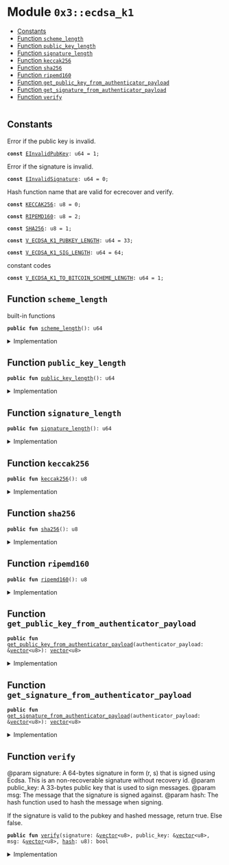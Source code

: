 
<a name="0x3_ecdsa_k1"></a>

# Module `0x3::ecdsa_k1`



-  [Constants](#@Constants_0)
-  [Function `scheme_length`](#0x3_ecdsa_k1_scheme_length)
-  [Function `public_key_length`](#0x3_ecdsa_k1_public_key_length)
-  [Function `signature_length`](#0x3_ecdsa_k1_signature_length)
-  [Function `keccak256`](#0x3_ecdsa_k1_keccak256)
-  [Function `sha256`](#0x3_ecdsa_k1_sha256)
-  [Function `ripemd160`](#0x3_ecdsa_k1_ripemd160)
-  [Function `get_public_key_from_authenticator_payload`](#0x3_ecdsa_k1_get_public_key_from_authenticator_payload)
-  [Function `get_signature_from_authenticator_payload`](#0x3_ecdsa_k1_get_signature_from_authenticator_payload)
-  [Function `verify`](#0x3_ecdsa_k1_verify)


<pre><code></code></pre>



<a name="@Constants_0"></a>

## Constants


<a name="0x3_ecdsa_k1_EInvalidPubKey"></a>

Error if the public key is invalid.


<pre><code><b>const</b> <a href="ecdsa_k1.md#0x3_ecdsa_k1_EInvalidPubKey">EInvalidPubKey</a>: u64 = 1;
</code></pre>



<a name="0x3_ecdsa_k1_EInvalidSignature"></a>

Error if the signature is invalid.


<pre><code><b>const</b> <a href="ecdsa_k1.md#0x3_ecdsa_k1_EInvalidSignature">EInvalidSignature</a>: u64 = 0;
</code></pre>



<a name="0x3_ecdsa_k1_KECCAK256"></a>

Hash function name that are valid for ecrecover and verify.


<pre><code><b>const</b> <a href="ecdsa_k1.md#0x3_ecdsa_k1_KECCAK256">KECCAK256</a>: u8 = 0;
</code></pre>



<a name="0x3_ecdsa_k1_RIPEMD160"></a>



<pre><code><b>const</b> <a href="ecdsa_k1.md#0x3_ecdsa_k1_RIPEMD160">RIPEMD160</a>: u8 = 2;
</code></pre>



<a name="0x3_ecdsa_k1_SHA256"></a>



<pre><code><b>const</b> <a href="ecdsa_k1.md#0x3_ecdsa_k1_SHA256">SHA256</a>: u8 = 1;
</code></pre>



<a name="0x3_ecdsa_k1_V_ECDSA_K1_PUBKEY_LENGTH"></a>



<pre><code><b>const</b> <a href="ecdsa_k1.md#0x3_ecdsa_k1_V_ECDSA_K1_PUBKEY_LENGTH">V_ECDSA_K1_PUBKEY_LENGTH</a>: u64 = 33;
</code></pre>



<a name="0x3_ecdsa_k1_V_ECDSA_K1_SIG_LENGTH"></a>



<pre><code><b>const</b> <a href="ecdsa_k1.md#0x3_ecdsa_k1_V_ECDSA_K1_SIG_LENGTH">V_ECDSA_K1_SIG_LENGTH</a>: u64 = 64;
</code></pre>



<a name="0x3_ecdsa_k1_V_ECDSA_K1_TO_BITCOIN_SCHEME_LENGTH"></a>

constant codes


<pre><code><b>const</b> <a href="ecdsa_k1.md#0x3_ecdsa_k1_V_ECDSA_K1_TO_BITCOIN_SCHEME_LENGTH">V_ECDSA_K1_TO_BITCOIN_SCHEME_LENGTH</a>: u64 = 1;
</code></pre>



<a name="0x3_ecdsa_k1_scheme_length"></a>

## Function `scheme_length`

built-in functions


<pre><code><b>public</b> <b>fun</b> <a href="ecdsa_k1.md#0x3_ecdsa_k1_scheme_length">scheme_length</a>(): u64
</code></pre>



<details>
<summary>Implementation</summary>


<pre><code><b>public</b> <b>fun</b> <a href="ecdsa_k1.md#0x3_ecdsa_k1_scheme_length">scheme_length</a>(): u64 {
    <a href="ecdsa_k1.md#0x3_ecdsa_k1_V_ECDSA_K1_TO_BITCOIN_SCHEME_LENGTH">V_ECDSA_K1_TO_BITCOIN_SCHEME_LENGTH</a>
}
</code></pre>



</details>

<a name="0x3_ecdsa_k1_public_key_length"></a>

## Function `public_key_length`



<pre><code><b>public</b> <b>fun</b> <a href="ecdsa_k1.md#0x3_ecdsa_k1_public_key_length">public_key_length</a>(): u64
</code></pre>



<details>
<summary>Implementation</summary>


<pre><code><b>public</b> <b>fun</b> <a href="ecdsa_k1.md#0x3_ecdsa_k1_public_key_length">public_key_length</a>(): u64 {
    <a href="ecdsa_k1.md#0x3_ecdsa_k1_V_ECDSA_K1_PUBKEY_LENGTH">V_ECDSA_K1_PUBKEY_LENGTH</a>
}
</code></pre>



</details>

<a name="0x3_ecdsa_k1_signature_length"></a>

## Function `signature_length`



<pre><code><b>public</b> <b>fun</b> <a href="ecdsa_k1.md#0x3_ecdsa_k1_signature_length">signature_length</a>(): u64
</code></pre>



<details>
<summary>Implementation</summary>


<pre><code><b>public</b> <b>fun</b> <a href="ecdsa_k1.md#0x3_ecdsa_k1_signature_length">signature_length</a>(): u64 {
    <a href="ecdsa_k1.md#0x3_ecdsa_k1_V_ECDSA_K1_SIG_LENGTH">V_ECDSA_K1_SIG_LENGTH</a>
}
</code></pre>



</details>

<a name="0x3_ecdsa_k1_keccak256"></a>

## Function `keccak256`



<pre><code><b>public</b> <b>fun</b> <a href="ecdsa_k1.md#0x3_ecdsa_k1_keccak256">keccak256</a>(): u8
</code></pre>



<details>
<summary>Implementation</summary>


<pre><code><b>public</b> <b>fun</b> <a href="ecdsa_k1.md#0x3_ecdsa_k1_keccak256">keccak256</a>(): u8 {
    <a href="ecdsa_k1.md#0x3_ecdsa_k1_KECCAK256">KECCAK256</a>
}
</code></pre>



</details>

<a name="0x3_ecdsa_k1_sha256"></a>

## Function `sha256`



<pre><code><b>public</b> <b>fun</b> <a href="ecdsa_k1.md#0x3_ecdsa_k1_sha256">sha256</a>(): u8
</code></pre>



<details>
<summary>Implementation</summary>


<pre><code><b>public</b> <b>fun</b> <a href="ecdsa_k1.md#0x3_ecdsa_k1_sha256">sha256</a>(): u8 {
    <a href="ecdsa_k1.md#0x3_ecdsa_k1_SHA256">SHA256</a>
}
</code></pre>



</details>

<a name="0x3_ecdsa_k1_ripemd160"></a>

## Function `ripemd160`



<pre><code><b>public</b> <b>fun</b> <a href="ecdsa_k1.md#0x3_ecdsa_k1_ripemd160">ripemd160</a>(): u8
</code></pre>



<details>
<summary>Implementation</summary>


<pre><code><b>public</b> <b>fun</b> <a href="ecdsa_k1.md#0x3_ecdsa_k1_ripemd160">ripemd160</a>(): u8 {
    <a href="ecdsa_k1.md#0x3_ecdsa_k1_RIPEMD160">RIPEMD160</a>
}
</code></pre>



</details>

<a name="0x3_ecdsa_k1_get_public_key_from_authenticator_payload"></a>

## Function `get_public_key_from_authenticator_payload`



<pre><code><b>public</b> <b>fun</b> <a href="ecdsa_k1.md#0x3_ecdsa_k1_get_public_key_from_authenticator_payload">get_public_key_from_authenticator_payload</a>(authenticator_payload: &<a href="">vector</a>&lt;u8&gt;): <a href="">vector</a>&lt;u8&gt;
</code></pre>



<details>
<summary>Implementation</summary>


<pre><code><b>public</b> <b>fun</b> <a href="ecdsa_k1.md#0x3_ecdsa_k1_get_public_key_from_authenticator_payload">get_public_key_from_authenticator_payload</a>(authenticator_payload: &<a href="">vector</a>&lt;u8&gt;): <a href="">vector</a>&lt;u8&gt; {
    <b>let</b> public_key = <a href="_empty">vector::empty</a>&lt;u8&gt;();
    <b>let</b> i = <a href="ecdsa_k1.md#0x3_ecdsa_k1_scheme_length">scheme_length</a>() + <a href="ecdsa_k1.md#0x3_ecdsa_k1_signature_length">signature_length</a>();
    <b>let</b> public_key_position = <a href="ecdsa_k1.md#0x3_ecdsa_k1_scheme_length">scheme_length</a>() + <a href="ecdsa_k1.md#0x3_ecdsa_k1_signature_length">signature_length</a>() + <a href="ecdsa_k1.md#0x3_ecdsa_k1_public_key_length">public_key_length</a>();
    <b>while</b> (i &lt; public_key_position) {
        <b>let</b> value = <a href="_borrow">vector::borrow</a>(authenticator_payload, i);
        <a href="_push_back">vector::push_back</a>(&<b>mut</b> public_key, *value);
        i = i + 1;
    };
    public_key
}
</code></pre>



</details>

<a name="0x3_ecdsa_k1_get_signature_from_authenticator_payload"></a>

## Function `get_signature_from_authenticator_payload`



<pre><code><b>public</b> <b>fun</b> <a href="ecdsa_k1.md#0x3_ecdsa_k1_get_signature_from_authenticator_payload">get_signature_from_authenticator_payload</a>(authenticator_payload: &<a href="">vector</a>&lt;u8&gt;): <a href="">vector</a>&lt;u8&gt;
</code></pre>



<details>
<summary>Implementation</summary>


<pre><code><b>public</b> <b>fun</b> <a href="ecdsa_k1.md#0x3_ecdsa_k1_get_signature_from_authenticator_payload">get_signature_from_authenticator_payload</a>(authenticator_payload: &<a href="">vector</a>&lt;u8&gt;): <a href="">vector</a>&lt;u8&gt; {
    <b>let</b> sign = <a href="_empty">vector::empty</a>&lt;u8&gt;();
    <b>let</b> i = <a href="ecdsa_k1.md#0x3_ecdsa_k1_scheme_length">scheme_length</a>();
    <b>let</b> signature_position = <a href="ecdsa_k1.md#0x3_ecdsa_k1_signature_length">signature_length</a>() + 1;
    <b>while</b> (i &lt; signature_position) {
        <b>let</b> value = <a href="_borrow">vector::borrow</a>(authenticator_payload, i);
        <a href="_push_back">vector::push_back</a>(&<b>mut</b> sign, *value);
        i = i + 1;
    };
    sign
}
</code></pre>



</details>

<a name="0x3_ecdsa_k1_verify"></a>

## Function `verify`

@param signature: A 64-bytes signature in form (r, s) that is signed using
Ecdsa. This is an non-recoverable signature without recovery id.
@param public_key: A 33-bytes public key that is used to sign messages.
@param msg: The message that the signature is signed against.
@param hash: The hash function used to hash the message when signing.

If the signature is valid to the pubkey and hashed message, return true. Else false.


<pre><code><b>public</b> <b>fun</b> <a href="ecdsa_k1.md#0x3_ecdsa_k1_verify">verify</a>(signature: &<a href="">vector</a>&lt;u8&gt;, public_key: &<a href="">vector</a>&lt;u8&gt;, msg: &<a href="">vector</a>&lt;u8&gt;, <a href="../doc/hash.md#0x1_hash">hash</a>: u8): bool
</code></pre>



<details>
<summary>Implementation</summary>


<pre><code><b>native</b> <b>public</b> <b>fun</b> <a href="ecdsa_k1.md#0x3_ecdsa_k1_verify">verify</a>(
    signature: &<a href="">vector</a>&lt;u8&gt;,
    public_key: &<a href="">vector</a>&lt;u8&gt;,
    msg: &<a href="">vector</a>&lt;u8&gt;,
    <a href="../doc/hash.md#0x1_hash">hash</a>: u8
): bool;
</code></pre>



</details>
